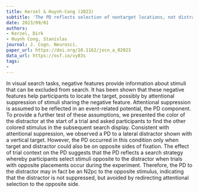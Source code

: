 ```yaml
---
title: Kerzel & Huynh-Cong (2023)
subtitle: 'The PD reflects selection of nontarget locations, not distractor suppression'
date: 2023/09/01
authors:
- Kerzel, Dirk
- Huynh Cong, Stanislas
journal: J. Cogn. Neurosci.
paper_url: https://doi.org/10.1162/jocn_a_02023
data_url: https://osf.io/vy83s
tags:
- 
---
```


In visual search tasks, negative features provide information about stimuli that can be excluded from search. It has been shown that these negative features help participants to locate the target, possibly by attentional suppression of stimuli sharing the negative feature. Attentional suppression is assumed to be reflected in an event-related potential, the PD component. To provide a further test of these assumptions, we presented the color of the distractor at the start of a trial and asked participants to find the other colored stimulus in the subsequent search display. Consistent with attentional suppression, we observed a PD to a lateral distractor shown with a vertical target. However, the PD occurred in this condition only when target and distractor could also be on opposite sides of fixation. The effect of trial context on the PD suggests that the PD reflects a search strategy whereby participants select stimuli opposite to the distractor when trials with opposite placements occur during the experiment. Therefore, the PD to the distractor may in fact be an N2pc to the opposite stimulus, indicating that the distractor is not suppressed, but avoided by redirecting attentional selection to the opposite side.
